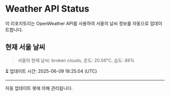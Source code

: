 
# Weather API Status

이 리포지토리는 OpenWeather API를 사용하여 서울의 날씨 정보를 자동으로 업데이트합니다.

## 현재 서울 날씨
> 서울의 현재 날씨: broken clouds, 온도: 20.56°C, 습도: 89%

⏳ 업데이트 시간: 2025-06-09 18:25:04 (UTC)

---
자동 업데이트 봇에 의해 관리됩니다.
